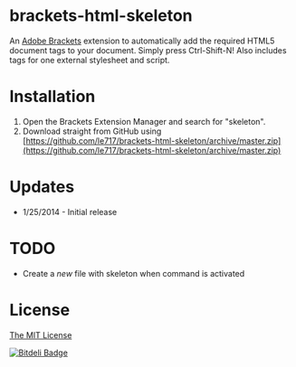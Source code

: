 # brackets-html-skeleton #

An [Adobe Brackets](http://brackets.io) extension to automatically add the required HTML5 document tags to your document.
Simply press Ctrl-Shift-N! Also includes tags for one external stylesheet and script.

# Installation #

1. Open the Brackets Extension Manager and search for "skeleton".
2. Download straight from GitHub using [https://github.com/le717/brackets-html-skeleton/archive/master.zip](https://github.com/le717/brackets-html-skeleton/archive/master.zip)

# Updates #

* 1/25/2014 - Initial release

# TODO #

* Create a _new_ file with skeleton when command is activated

# License #

[The MIT License](LICENSE.md)


[![Bitdeli Badge](https://d2weczhvl823v0.cloudfront.net/le717/brackets-html-skeleton/trend.png)](https://bitdeli.com/free "Bitdeli Badge")

